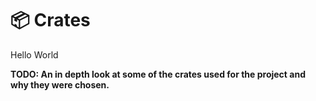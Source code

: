 # 📦 Crates
Hello World

**TODO: An in depth look at some of the crates used for the project and why they were chosen.**
